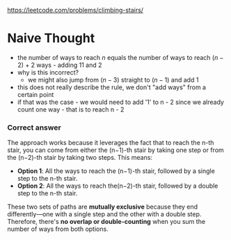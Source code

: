 https://leetcode.com/problems/climbing-stairs/

# Naive Thought
- the number of ways to reach $n$ equals the number of ways to reach $(n - 2)$ + 2 ways - adding 11 and 2
- why is this incorrect?
  - we might also jump from $(n - 3)$ straight to $(n-1)$ and add 1
- this does not really describe the rule, we don't "add ways" from a certain point
- if that was the case - we would need to add '1' to n - 2 since we already count one way - that is to reach n - 2

### Correct answer
The approach works because it leverages the fact that to reach the n-th stair, you can come from either the (n−1)-th stair by taking one step or from the (n−2)-th stair by taking two steps. This means:

- **Option 1**: All the ways to reach the (n−1)-th stair, followed by a single step to the n-th stair.
- **Option 2**: All the ways to reach the(n−2)-th stair, followed by a double step to the n-th stair.

These two sets of paths are **mutually exclusive** because they end differently—one with a single step and the other with a double step. Therefore, there's **no overlap or double-counting** when you sum the number of ways from both options.